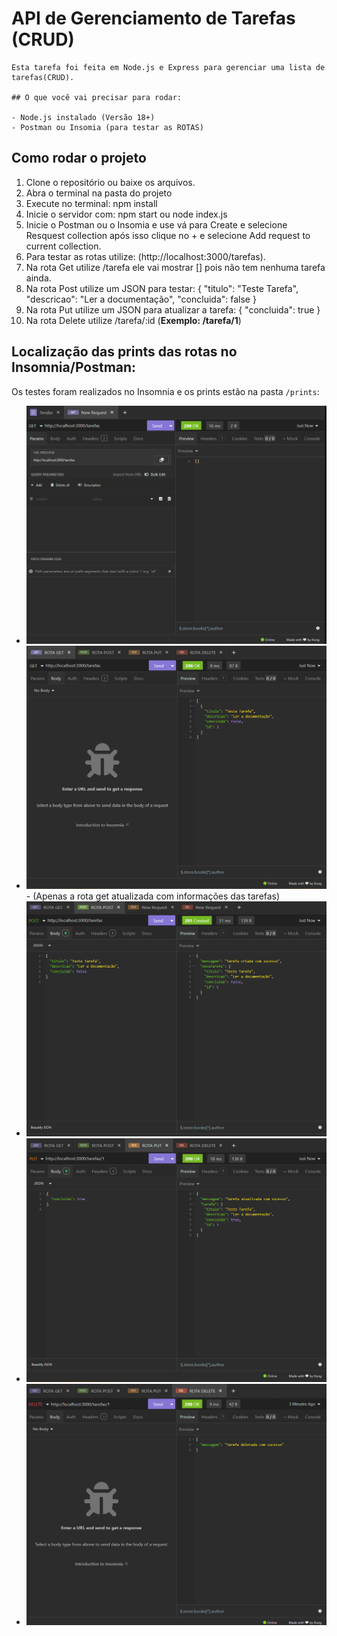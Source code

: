 # API de Gerenciamento de Tarefas (CRUD)

    Esta tarefa foi feita em Node.js e Express para gerenciar uma lista de tarefas(CRUD).

    ## O que você vai precisar para rodar:

    - Node.js instalado (Versão 18+)
    - Postman ou Insomia (para testar as ROTAS)

## Como rodar o projeto

1. Clone o repositório ou baixe os arquivos.
2. Abra o terminal na pasta do projeto
3. Execute no terminal: npm install
4. Inicie o servidor com: npm start ou node index.js
5. Inicie o Postman ou o Insomia e use vá para Create e selecione Resquest collection após isso clique no + e selecione Add request to current collection.
6. Para testar as rotas utilize: (http://localhost:3000/tarefas).
7. Na rota Get utilize /tarefa ele vai mostrar [] pois não tem nenhuma tarefa ainda.
8. Na rota Post utilize um JSON para testar:
   {
   "titulo": "Teste Tarefa",
   "descricao": "Ler a documentação",
   "concluida": false
   }
9. Na rota Put utilize um JSON para atualizar a tarefa:
   {
   "concluida": true
   }
10. Na rota Delete utilize /tarefa/:id (**Exemplo: /tarefa/1**)

## Localização das prints das rotas no Insomnia/Postman:

Os testes foram realizados no Insomnia e os prints estão na pasta `/prints`:

- ![GET /tarefas](prints/Rota-Get.png)
- ![GET /tarefas](prints/Rota-Get-UPD.png) - (Apenas a rota get atualizada com informações das tarefas)
- ![POST /tarefas](prints/Rota-Post.png)
- ![PUT /tarefas/:id](prints/Rota-Put.png)
- ![DELETE /tarefas/:id](prints/Rota-Delete.png)
